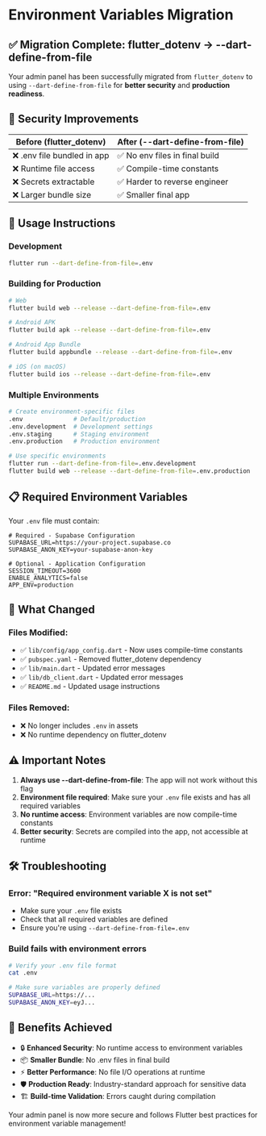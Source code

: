 # Environment Variables Migration

## ✅ **Migration Complete: flutter_dotenv → --dart-define-from-file**

Your admin panel has been successfully migrated from `flutter_dotenv` to using `--dart-define-from-file` for **better security** and **production readiness**.

## 🔐 **Security Improvements**

| Before (flutter_dotenv) | After (--dart-define-from-file) |
|-------------------------|--------------------------------|
| ❌ .env file bundled in app | ✅ No env files in final build |
| ❌ Runtime file access | ✅ Compile-time constants |
| ❌ Secrets extractable | ✅ Harder to reverse engineer |
| ❌ Larger bundle size | ✅ Smaller final app |

## 🚀 **Usage Instructions**

### Development
```bash
flutter run --dart-define-from-file=.env
```

### Building for Production
```bash
# Web
flutter build web --release --dart-define-from-file=.env

# Android APK
flutter build apk --release --dart-define-from-file=.env

# Android App Bundle
flutter build appbundle --release --dart-define-from-file=.env

# iOS (on macOS)
flutter build ios --release --dart-define-from-file=.env
```

### Multiple Environments
```bash
# Create environment-specific files
.env              # Default/production
.env.development  # Development settings
.env.staging      # Staging environment
.env.production   # Production environment

# Use specific environments
flutter run --dart-define-from-file=.env.development
flutter build web --release --dart-define-from-file=.env.production
```

## 📋 **Required Environment Variables**

Your `.env` file must contain:

```env
# Required - Supabase Configuration
SUPABASE_URL=https://your-project.supabase.co
SUPABASE_ANON_KEY=your-supabase-anon-key

# Optional - Application Configuration
SESSION_TIMEOUT=3600
ENABLE_ANALYTICS=false
APP_ENV=production
```

## 🔧 **What Changed**

### Files Modified:
- ✅ `lib/config/app_config.dart` - Now uses compile-time constants
- ✅ `pubspec.yaml` - Removed flutter_dotenv dependency
- ✅ `lib/main.dart` - Updated error messages
- ✅ `lib/db_client.dart` - Updated error messages
- ✅ `README.md` - Updated usage instructions

### Files Removed:
- ❌ No longer includes `.env` in assets
- ❌ No runtime dependency on flutter_dotenv

## ⚠️ **Important Notes**

1. **Always use --dart-define-from-file**: The app will not work without this flag
2. **Environment file required**: Make sure your `.env` file exists and has all required variables
3. **No runtime access**: Environment variables are now compile-time constants
4. **Better security**: Secrets are compiled into the app, not accessible at runtime

## 🛠️ **Troubleshooting**

### Error: "Required environment variable X is not set"
- Make sure your `.env` file exists
- Check that all required variables are defined
- Ensure you're using `--dart-define-from-file=.env`

### Build fails with environment errors
```bash
# Verify your .env file format
cat .env

# Make sure variables are properly defined
SUPABASE_URL=https://...
SUPABASE_ANON_KEY=eyJ...
```

## 🎯 **Benefits Achieved**

- 🔒 **Enhanced Security**: No runtime access to environment variables
- 📦 **Smaller Bundle**: No .env files in final build
- ⚡ **Better Performance**: No file I/O operations at runtime
- 🛡️ **Production Ready**: Industry-standard approach for sensitive data
- 🏗️ **Build-time Validation**: Errors caught during compilation

Your admin panel is now more secure and follows Flutter best practices for environment variable management!